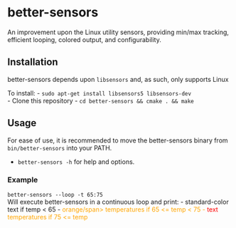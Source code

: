 # better-sensors
An improvement upon the Linux utility sensors, providing min/max tracking, efficient looping, colored output, and configurability.

## Installation
  better-sensors depends upon `libsensors` and, as such, only supports Linux
  
  To install:
    - `sudo apt-get install libsensors5 libsensors-dev`  
    - Clone this repository
    - `cd better-sensors && cmake . && make`
    
## Usage
  For ease of use, it is recommended to move the better-sensors binary from `bin/better-sensors` into your PATH.
  - `better-sensors -h` for help and options. 
  
  ### Example
  `better-sensors --loop -t 65:75`  
   Will execute better-sensors in a continuous loop and print:
    - standard-color text if temp < 65
    - <span style="color:orange">orange/span> temperatures if 65 <= temp < 75
    - <span style="color:red"> text</span> temperatures if 75 <= temp
    
